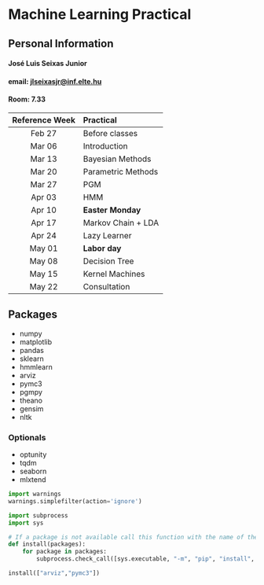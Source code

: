 # Machine Learning Practical

## Personal Information

#### José Luis Seixas Junior
#### email: jlseixasjr@inf.elte.hu
#### Room: 7.33


| Reference Week | Practical |
| :-: | :- | 
| Feb 27 | Before classes |
| Mar 06 | Introduction |
| Mar 13 | Bayesian Methods |
| Mar 20 | Parametric Methods |
| Mar 27 | PGM |
| Apr 03 | HMM |
| Apr 10 | **Easter Monday** |
| Apr 17 | Markov Chain + LDA |
| Apr 24 | Lazy Learner |
| May 01 | **Labor day** |
| May 08 | Decision Tree |
| May 15 | Kernel Machines |
| May 22 | Consultation |

## Packages
* numpy
* matplotlib
* pandas
* sklearn
* hmmlearn
* arviz
* pymc3
* pgmpy
* theano
* gensim
* nltk

### Optionals
* optunity
* tqdm
* seaborn
* mlxtend

```python
import warnings
warnings.simplefilter(action='ignore')
```


```python
import subprocess
import sys

# If a package is not available call this function with the name of the missing library
def install(packages):
    for package in packages:
        subprocess.check_call([sys.executable, "-m", "pip", "install", package])
```


```python
install(["arviz","pymc3"])
```
